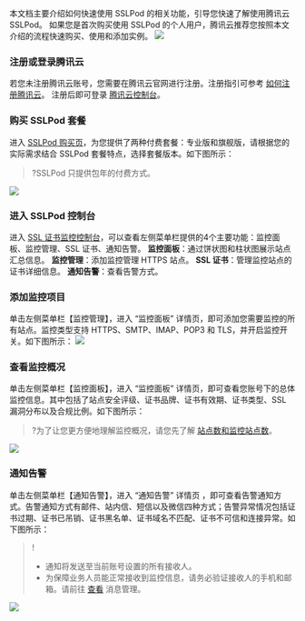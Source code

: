 本文档主要介绍如何快速使用 SSLPod 的相关功能，引导您快速了解使用腾讯云 SSLPod。
如果您是首次购买使用 SSLPod 的个人用户，腾讯云推荐您按照本文介绍的流程快速购买、使用和添加实例。
![](https://main.qcloudimg.com/raw/5b05a45668b26785166b43bae6b3a4e7.png)

### 注册或登录腾讯云
若您未注册腾讯云账号，您需要在腾讯云官网进行注册。注册指引可参考 [如何注册腾讯云](https://cloud.tencent.com/document/product/378/17985)。
注册后即可登录 [腾讯云控制台](https://console.cloud.tencent.com)。

### 购买 SSLPod 套餐
进入 [SSLPod 购买页](https://buy.cloud.tencent.com/sslpod)，为您提供了两种付费套餐：专业版和旗舰版，请根据您的实际需求结合 SSLPod 套餐特点，选择套餐版本。如下图所示：
>?SSLPod 只提供包年的付费方式。
>
![](https://main.qcloudimg.com/raw/8a992ad2010b24ab225210fe120d6f3f.png)

### 进入 SSLPod 控制台
进入 [SSL 证书监控控制台](https://console.cloud.tencent.com/sslpod)，可以查看左侧菜单栏提供的4个主要功能：监控面板、监控管理、SSL 证书、通知告警。
**监控面板**：通过饼状图和柱状图展示站点汇总信息。
**监控管理**：添加监控管理 HTTPS 站点。
**SSL 证书**：管理监控站点的证书详细信息。
**通知告警**：查看告警方式。

### 添加监控项目
单击左侧菜单栏【监控管理】，进入 “监控面板” 详情页，即可添加您需要监控的所有站点。监控类型支持 HTTPS、SMTP、IMAP、POP3 和 TLS，并开启监控开关。如下图所示：
![](https://main.qcloudimg.com/raw/29787129d8dce36c9b645e0f3cbeba62.png)

### 查看监控概况
单击左侧菜单栏【监控面板】，进入 “监控面板” 详情页，即可查看您账号下的总体监控信息。其中包括了站点安全评级、证书品牌、证书有效期、证书类型、SSL 漏洞分布以及合规比例。如下图所示：
>?为了让您更方便地理解监控概况，请您先了解 [站点数和监控站点数](https://cloud.tencent.com/document/product/1084/34884?!preview&!editLang=zh#.E4.BB.80.E4.B9.88.E6.98.AF.E7.AB.99.E7.82.B9.E6.95.B0.E4.B8.8E.E7.9B.91.E6.8E.A7.E7.AB.99.E7.82.B9.E6.95.B0.EF.BC.9F)。
>
![](https://main.qcloudimg.com/raw/a6639c5099244c8f566cb297cead1475.png)

### 通知告警
单击左侧菜单栏【通知告警】，进入 “通知告警” 详情页 ，即可查看告警通知方式。告警通知方式有邮件、站内信、短信以及微信四种方式；告警异常情况包括证书过期、证书已吊销、证书黑名单、证书域名不匹配、证书不可信和连接异常。如下图所示：
>!
>- 通知将发送至当前账号设置的所有接收人。
>- 为保障业务人员能正常接收到监控信息，请务必验证接收人的手机和邮箱。请前往 [查看](https://console.cloud.tencent.com/cam) 消息管理。
>
![](https://main.qcloudimg.com/raw/18fa6a220d928c067c7d0b7a61879799.png)



